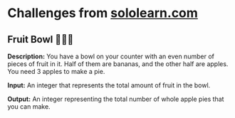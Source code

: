 # Challenges from [sololearn.com](https://www.sololearn.com/)

## Fruit Bowl 🍎🍌🍏

**Description:** You have a bowl on your counter with an even number of pieces of fruit in it. Half of them are bananas, and the other half are apples. You need 3 apples to make a pie.

**Input:** An integer that represents the total amount of fruit in the bowl.

**Output:** An integer representing the total number of whole apple pies that you can make.